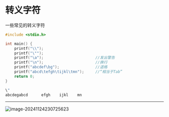 # 转义字符

一些常见的转义字符

```c
#include <stdio.h>

int main() {
	printf("\\");
	printf("\"");
	printf("\a");						//发出警告
	printf("\n");						//换行
	printf("abcdef\bg");				//退格
	printf("abcd\tefgh\tijkl\tmn");		//“相当于Tab”
	return 0;
}
```

```c
\"
abcdegabcd      efgh    ijkl    mn
```

---

![image-20241124230725623](C:\Users\Marve1ous\AppData\Roaming\Typora\typora-user-images\image-20241124230725623.png)